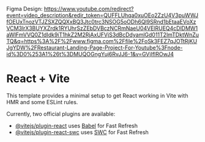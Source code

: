 

Figma Design: https://www.youtube.com/redirect?event=video_description&redir_token=QUFFLUhqa0xuOEo2ZzU4V3puWWJfOEUxTnozVTJZSXZQQXxBQ3Jtc0trc3NSOG5oODh6Ql9SRnd1bEtaaEVoXzVCM3lrX3BUYXZrdk1RYUhrSzZEbDVBczNCRmNaeU04VElRUEQ4cDlDMW1aWlFmVVQ0Z1dIdk9iT1hkZ2M2RjAxUFVjS3dBcDdyamlGd011T2lmTDktWnZuTQ&q=https%3A%2F%2Fwww.figma.com%2Ffile%2FoSk3FEZ7qJOTtRjKUJgYDW%2FRestaurant-Landing-Page-Project-For-Youtube%3Fnode-id%3D0%253A1%26t%3DMUQOGngYuj6RvJJ6-1&v=GVjIflROwJ4












# React + Vite

This template provides a minimal setup to get React working in Vite with HMR and some ESLint rules.

Currently, two official plugins are available:

- [@vitejs/plugin-react](https://github.com/vitejs/vite-plugin-react/blob/main/packages/plugin-react/README.md) uses [Babel](https://babeljs.io/) for Fast Refresh
- [@vitejs/plugin-react-swc](https://github.com/vitejs/vite-plugin-react-swc) uses [SWC](https://swc.rs/) for Fast Refresh
